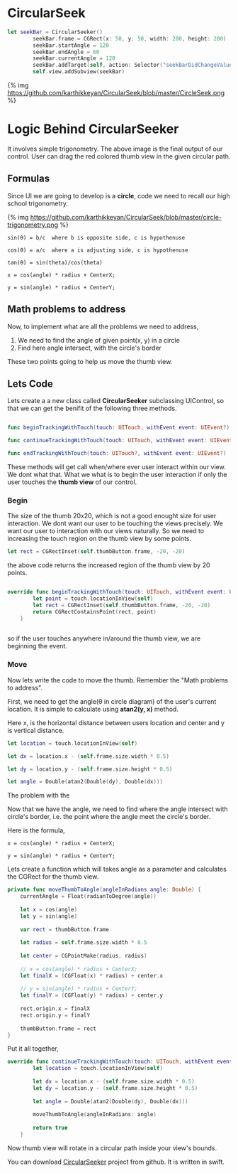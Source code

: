 # CircularSeek

```swift
let seekBar = CircularSeeker()
        seekBar.frame = CGRect(x: 50, y: 50, width: 200, height: 200)
        seekBar.startAngle = 120
        seekBar.endAngle = 60
        seekBar.currentAngle = 120
        seekBar.addTarget(self, action: Selector("seekBarDidChangeValue:"), forControlEvents: .ValueChanged)
        self.view.addSubview(seekBar)
```

{% img https://github.com/karthikkeyan/CircularSeek/blob/master/CircleSeek.png %}


# Logic Behind CircularSeeker

It involves simple trigonometry. The above image is the final output of our control. User can drag the red colored thumb view in the given circular path.


## Formulas

Since UI we are going to develop is a **circle**, code we need to recall our high school trigonometry.

{% img https://github.com/karthikkeyan/CircularSeek/blob/master/circle-trigonometry.png %}

	sin(θ) = b/c  where b is opposite side, c is hypothenuse 

	cos(θ) = a/c  where a is adjusting side, c is hypothenuse

	tan(θ) = sin(theta)/cos(theta)

	x = cos(angle) * radius + CenterX;

	y = sin(angle) * radius + CenterY;


## Math problems to address

Now, to implement what are all the problems we need to address,

1. We need to find the angle of given point(x, y) in a circle
2. Find here angle intersect, with the circle's border

These two points going to help us move the thumb view.


## Lets Code

Lets create a a new class called **CircularSeeker** subclassing UIControl, so that we can get the benifit of the following three methods.

```swift

func beginTrackingWithTouch(touch: UITouch, withEvent event: UIEvent?) -> Bool

func continueTrackingWithTouch(touch: UITouch, withEvent event: UIEvent?) -> Bool

func endTrackingWithTouch(touch: UITouch?, withEvent event: UIEvent?)

```

These methods will get call when/where ever user interact within our view. We dont what that. What we what is to begin the user interaction if only the user touches the **thumb view** of our control.

### Begin

The size of the thumb 20x20, which is not a good enought size for user interaction. We dont want our user to be touching the views precisely. We want our user to interaction with our views naturally. So we need to increasing the touch region on the thumb view by some points. 

```swift
let rect = CGRectInset(self.thumbButton.frame, -20, -20)
```

the above code returns the increased region of the thumb view by 20 points.

```swift

override func beginTrackingWithTouch(touch: UITouch, withEvent event: UIEvent?) -> Bool {
        let point = touch.locationInView(self)
        let rect = CGRectInset(self.thumbButton.frame, -20, -20)
        return CGRectContainsPoint(rect, point)        
    }
    
```

so if the user touches anywhere in/around the thumb view, we are beginning the event.


### Move

Now lets write the code to move the thumb. Remember the "Math problems to address".

First, we need to get the angle(θ in circle diagram) of the user's current location. It is simple to calculate using **atan2(y, x)** method.

Here x, is the horizontal distance between users location and center and y is vertical distance.

```swift
let location = touch.locationInView(self)

let dx = location.x - (self.frame.size.width * 0.5)

let dy = location.y - (self.frame.size.height * 0.5)

let angle = Double(atan2(Double(dy), Double(dx)))
```

The problem with the 

Now that we have the angle, we need to find where the angle intersect with circle's border, i.e. the point where the angle meet the circle's border. 

Here is the formula,

	x = cos(angle) * radius + CenterX;

	y = sin(angle) * radius + CenterY;
	
Lets create a function which will takes angle as a parameter and calculates the CGRect for the thumb view.

```swift
private func moveThumbToAngle(angleInRadians angle: Double) {
	currentAngle = Float(radianToDegree(angle))
 
	let x = cos(angle)
	let y = sin(angle)
 
	var rect = thumbButton.frame
 
	let radius = self.frame.size.width * 0.5
	
	let center = CGPointMake(radius, radius)
 
	// x = cos(angle) * radius + CenterX;
	let finalX = (CGFloat(x) * radius) + center.x
 
	// y = sin(angle) * radius + CenterY;
	let finalY = (CGFloat(y) * radius) + center.y
 
	rect.origin.x = finalX
	rect.origin.y = finalY
 
	thumbButton.frame = rect
}
```

Put it all together,

```swift
override func continueTrackingWithTouch(touch: UITouch, withEvent event: UIEvent?) -> Bool {
        let location = touch.locationInView(self)
        
        let dx = location.x - (self.frame.size.width * 0.5)
        let dy = location.y - (self.frame.size.height * 0.5)
        
        let angle = Double(atan2(Double(dy), Double(dx)))
        
        moveThumbToAngle(angleInRadians: angle)
        
        return true
    }
```

Now thumb view will rotate in a circular path inside your view's bounds.

You can download [CircularSeeker](https://github.com/karthikkeyan/CircularSeek) project from github. It is written in swift.